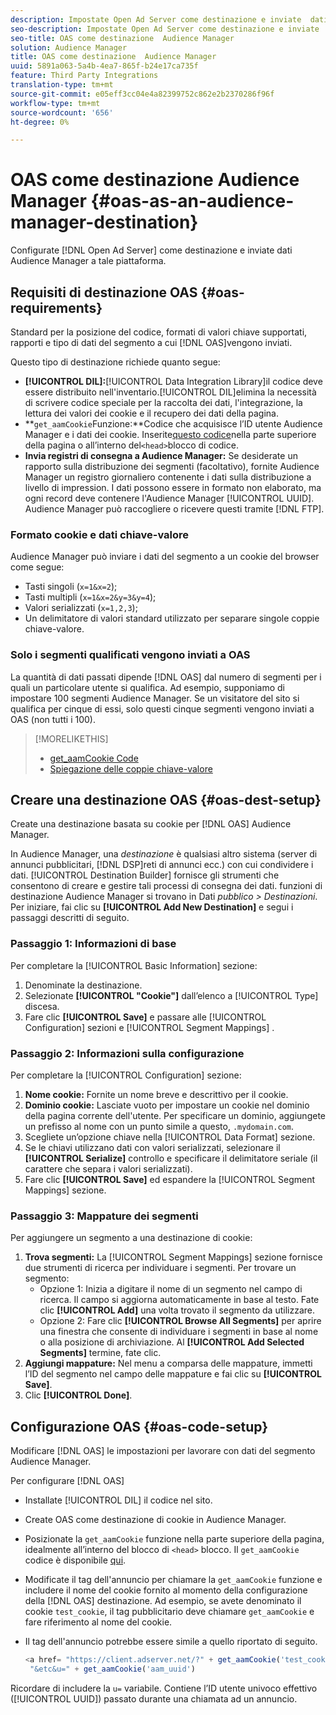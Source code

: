 ```yaml
---
description: Impostate Open Ad Server come destinazione e inviate  dati Audience Manager a tale piattaforma.
seo-description: Impostate Open Ad Server come destinazione e inviate  dati Audience Manager a tale piattaforma.
seo-title: OAS come destinazione  Audience Manager
solution: Audience Manager
title: OAS come destinazione  Audience Manager
uuid: 5891a063-5a4b-4ea7-865f-b24e17ca735f
feature: Third Party Integrations
translation-type: tm+mt
source-git-commit: e05eff3cc04e4a82399752c862e2b2370286f96f
workflow-type: tm+mt
source-wordcount: '656'
ht-degree: 0%

---
```



# OAS come destinazione  Audience Manager {#oas-as-an-audience-manager-destination}

Configurate [!DNL Open Ad Server] come destinazione e inviate  dati Audience Manager a tale piattaforma.

## Requisiti di destinazione OAS {#oas-requirements}

Standard per la posizione del codice, formati di valori chiave supportati, rapporti e tipo di dati del segmento a cui [!DNL OAS]vengono inviati.

<!-- aam-oas-requirements.xml -->

Questo tipo di destinazione richiede quanto segue:

* **[!UICONTROL DIL]:**[!UICONTROL Data Integration Library]il codice deve essere distribuito nell&#39;inventario.[!UICONTROL DIL]elimina la necessità di scrivere codice speciale per la raccolta dei dati, l&#39;integrazione, la lettura dei valori dei cookie e il recupero dei dati della pagina.
* **`get_aamCookie`Funzione:**Codice che acquisisce l’ID utente Audience Manager  e i dati dei cookie. Inserite[questo codice](../../features/destinations/get-aam-cookie-code.md)nella parte superiore della pagina o all’interno del`<head>`blocco di codice.
* **Invia registri di consegna a  Audience Manager:** Se desiderate un rapporto sulla distribuzione dei segmenti (facoltativo), fornite  Audience Manager un registro giornaliero contenente i dati sulla distribuzione a livello di impression. I dati possono essere in formato non elaborato, ma ogni record deve contenere l&#39;Audience Manager  [!UICONTROL UUID].  Audience Manager può raccogliere o ricevere questi tramite [!DNL FTP].

### Formato cookie e dati chiave-valore

 Audience Manager può inviare i dati del segmento a un cookie del browser come segue:

* Tasti singoli (`x=1&x=2`);
* Tasti multipli (`x=1&x=2&y=3&y=4`);
* Valori serializzati (`x=1,2,3`);
* Un delimitatore di valori standard utilizzato per separare singole coppie chiave-valore.

### Solo i segmenti qualificati vengono inviati a OAS

La quantità di dati passati dipende [!DNL OAS] dal numero di segmenti per i quali un particolare utente si qualifica. Ad esempio, supponiamo di impostare 100 segmenti  Audience Manager. Se un visitatore del sito si qualifica per cinque di essi, solo questi cinque segmenti vengono inviati a OAS (non tutti i 100).

>[!MORELIKETHIS]
>
>* [get_aamCookie Code](../../features/destinations/get-aam-cookie-code.md)
>* [Spiegazione delle coppie chiave-valore](../../reference/key-value-pairs-explained.md)


## Creare una destinazione OAS {#oas-dest-setup}

Create una destinazione basata su cookie per [!DNL OAS] Audience Manager.

<!-- aam-oas-destination-setup.xml -->

In  Audience Manager, una *destinazione* è qualsiasi altro sistema (server di annunci pubblicitari, [!DNL DSP]reti di annunci ecc.) con cui condividere i dati. [!UICONTROL Destination Builder] fornisce gli strumenti che consentono di creare e gestire tali processi di consegna dei dati.  funzioni di destinazione Audience Manager si trovano in Dati *pubblico > Destinazioni*. Per iniziare, fai clic su **[!UICONTROL Add New Destination]** e segui i passaggi descritti di seguito.

### Passaggio 1: Informazioni di base

Per completare la [!UICONTROL Basic Information] sezione:

1. Denominate la destinazione.
1. Selezionate **[!UICONTROL "Cookie"]** dall’elenco a [!UICONTROL Type] discesa.
1. Fare clic **[!UICONTROL Save]** e passare alle [!UICONTROL Configuration] sezioni e [!UICONTROL Segment Mappings] .

### Passaggio 2: Informazioni sulla configurazione

Per completare la [!UICONTROL Configuration] sezione:

1. **Nome cookie:** Fornite un nome breve e descrittivo per il cookie.
1. **Dominio cookie:** Lasciate vuoto per impostare un cookie nel dominio della pagina corrente dell&#39;utente. Per specificare un dominio, aggiungete un prefisso al nome con un punto simile a questo, `.mydomain.com`.
1. Scegliete un’opzione chiave nella [!UICONTROL Data Format] sezione.
1. Se le chiavi utilizzano dati con valori serializzati, selezionare il **[!UICONTROL Serialize]** controllo e specificare il delimitatore seriale (il carattere che separa i valori serializzati).
1. Fare clic **[!UICONTROL Save]** ed espandere la [!UICONTROL Segment Mappings] sezione.

### Passaggio 3: Mappature dei segmenti

Per aggiungere un segmento a una destinazione di cookie:

1. **Trova segmenti:** La [!UICONTROL Segment Mappings] sezione fornisce due strumenti di ricerca per individuare i segmenti. Per trovare un segmento:
   * Opzione 1: Inizia a digitare il nome di un segmento nel campo di ricerca. Il campo si aggiorna automaticamente in base al testo. Fate clic **[!UICONTROL Add]** una volta trovato il segmento da utilizzare.
   * Opzione 2: Fare clic **[!UICONTROL Browse All Segments]** per aprire una finestra che consente di individuare i segmenti in base al nome o alla posizione di archiviazione. Al **[!UICONTROL Add Selected Segments]** termine, fate clic.
1. **Aggiungi mappature:** Nel menu a comparsa delle mappature, immetti l’ID del segmento nel campo delle mappature e fai clic su **[!UICONTROL Save]**.
1. Clic **[!UICONTROL Done]**.

## Configurazione OAS {#oas-code-setup}

Modificare [!DNL OAS] le impostazioni per lavorare con  dati del segmento Audience Manager.

<!-- aam-oas-code.xml -->

Per configurare [!DNL OAS]

* Installate [!UICONTROL DIL] il codice nel sito.
* Create OAS come destinazione di cookie in  Audience Manager.
* Posizionate la `get_aamCookie` funzione nella parte superiore della pagina, idealmente all’interno del blocco di `<head>` blocco. Il `get_aamCookie` codice è disponibile [qui](../../features/destinations/get-aam-cookie-code.md).
* Modificate il tag dell&#39;annuncio per chiamare la `get_aamCookie` funzione e includere il nome del cookie fornito al momento della configurazione della [!DNL OAS] destinazione. Ad esempio, se avete denominato il cookie `test_cookie`, il tag pubblicitario deve chiamare `get_aamCookie` e fare riferimento al nome del cookie.
* Il tag dell&#39;annuncio potrebbe essere simile a quello riportato di seguito.

   ```js
   <a href= "https://client.adserver.net/?" + get_aamCookie('test_cookie') +
    "&etc&u=" + get_aamCookie('aam_uuid')
   ```

Ricordare di includere la `u=` variabile. Contiene l’ID utente univoco effettivo ([!UICONTROL UUID]) passato durante una chiamata ad un annuncio.

